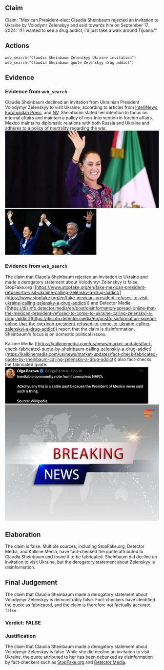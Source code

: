 ## Claim
Claim: "Mexican President-elect Claudia Sheinbaum rejected an invitation to Ukraine by Volodymr Zelenskyy and said towards him on September 17, 2024: 'If I wanted to see a drug addict, I'd just take a walk around Tijuana.'"

## Actions
```
web_search("Claudia Sheinbaum Zelenskyy Ukraine invitation")
web_search("Claudia Sheinbaum quote Zelenskyy drug addict")
```

## Evidence
### Evidence from `web_search`
Claudia Sheinbaum declined an invitation from Ukrainian President Volodymyr Zelenskyy to visit Ukraine, according to articles from [IntelliNews](https://www.intellinews.com/mexico-s-president-elect-sheinbaum-turns-down-zelensky-s-invitation-to-ukraine-344262/), [Euromaidan Press](https://euromaidanpress.com/2024/09/18/mexican-president-elect-declines-zelenskyys-invitation-to-visit-ukraine/), and [NV](https://english.nv.ua/nation/sheinbaum-declines-zelenskyy-s-invitation-focuses-on-domestic-issues-50451798.html). Sheinbaum stated her intention to focus on internal affairs and maintain a policy of non-intervention in foreign affairs. Mexico maintains diplomatic relations with both Russia and Ukraine and adheres to a policy of neutrality regarding the war. ![image 439](media/2025-08-06_17-40-1754502024-683739.jpg) ![image 453](media/2025-08-06_17-40-1754502034-323987.jpg) ![image 455](media/2025-08-06_17-40-1754502041-317951.jpg)


### Evidence from `web_search`
The claim that Claudia Sheinbaum rejected an invitation to Ukraine and made a derogatory statement about Volodymyr Zelenskyy is false. StopFake.org ([https://www.stopfake.org/en/fake-mexican-president-refuses-to-visit-ukraine-calling-zelensky-a-drug-addict/](https://www.stopfake.org/en/fake-mexican-president-refuses-to-visit-ukraine-calling-zelensky-a-drug-addict/)) and Detector Media ([https://disinfo.detector.media/en/post/disinformation-spread-online-that-the-mexican-president-refused-to-come-to-ukraine-calling-zelenskyi-a-drug-addict](https://disinfo.detector.media/en/post/disinformation-spread-online-that-the-mexican-president-refused-to-come-to-ukraine-calling-zelenskyi-a-drug-addict)) report that the claim is disinformation. Sheinbaum's focus is on domestic political issues.

Kalkine Media ([https://kalkinemedia.com/us/news/market-updates/fact-check-fabricated-quote-by-sheinbaum-calling-zelenskiy-a-drug-addict](https://kalkinemedia.com/us/news/market-updates/fact-check-fabricated-quote-by-sheinbaum-calling-zelenskiy-a-drug-addict)) also fact-checks the fabricated quote. ![image 4149](media/2025-08-23_11-37-1755949045-907633.jpg) ![image 4176](media/2025-08-23_11-39-1755949169-822839.jpg)


## Elaboration
The claim is false. Multiple sources, including StopFake.org, Detector Media, and Kalkine Media, have fact-checked the quote attributed to Claudia Sheinbaum and found it to be fabricated. Sheinbaum did decline an invitation to visit Ukraine, but the derogatory statement about Zelenskyy is disinformation.


## Final Judgement
The claim that Claudia Sheinbaum made a derogatory statement about Volodymyr Zelenskyy is demonstrably false. Fact-checkers have identified the quote as fabricated, and the claim is therefore not factually accurate. `false`

### Verdict: FALSE

### Justification
The claim that Claudia Sheinbaum made a derogatory statement about Volodymyr Zelenskyy is false. While she did decline an invitation to visit Ukraine, the quote attributed to her has been debunked as disinformation by fact-checkers such as [StopFake.org](https://www.stopfake.org/en/fake-mexican-president-refuses-to-visit-ukraine-calling-zelensky-a-drug-addict/) and [Detector Media](https://disinfo.detector.media/en/post/disinformation-spread-online-that-the-mexican-president-refused-to-come-to-ukraine-calling-zelenskyi-a-drug-addict).
